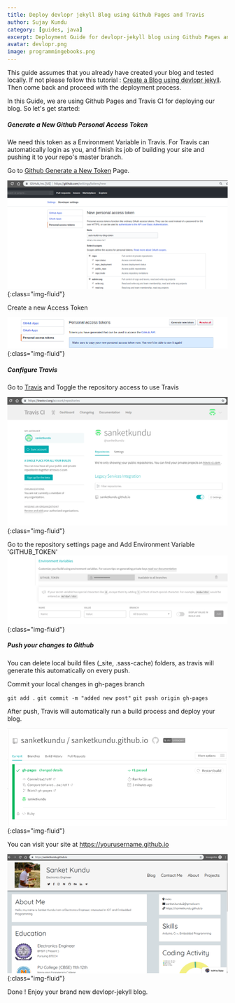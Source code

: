 ```yaml
---
title: Deploy devlopr jekyll Blog using Github Pages and Travis
author: Sujay Kundu
category: [guides, java]
excerpt: Deployment Guide for devlopr-jekyll blog using Github Pages and Travis CI
avatar: devlopr.png
image: programmingebooks.png
---
```


This guide assumes that you already have created your blog and tested locally. If not please follow this tutorial : [Create a Blog using devlopr jekyll](https://devlopr.netlify.com/guides/2017/11/19/build-a-blog-using-devlopr-jekyll). Then come back and proceed with the deployment process.

In this Guide, we are using Github Pages and Travis CI for deploying our blog. So let's get started:

##### Generate a New Github Personal Access Token 

We need this token as a Environment Variable in Travis. For Travis can automatically login as you, and finish its job of building your site and pushing it to your repo's master branch.

Go to [Github Generate a New Token](https://github.com/settings/tokens) Page.

![deploy using travis](/assets/images/posts/d1.png){:class="img-fluid"}

Create a new Access Token 

![deploy using travis](/assets/images/posts/d2.png){:class="img-fluid"}

##### Configure Travis 

Go to [Travis](https://travis-ci.org/) and Toggle the repository access to use Travis 

![deploy using travis](/assets/images/posts/d3.png){:class="img-fluid"}

Go to the repository settings page and Add Environment Variable 'GITHUB_TOKEN' 
![deploy using travis](/assets/images/posts/d4.png){:class="img-fluid"}

##### Push your changes to Github 

You can delete local build files (_site, .sass-cache) folders, as travis will generate this automatically on every push.

Commit your local changes in gh-pages branch 

`git add .`
`git commit -m "added new post"`
`git push origin gh-pages`

After push, Travis will automatically run a build process and deploy your blog.

![deploy using travis](/assets/images/posts/d5.png){:class="img-fluid"}

You can visit your site at https://yourusername.github.io

![deploy using travis](/assets/images/posts/d6.png){:class="img-fluid"}

Done ! Enjoy your brand new devlopr-jekyll blog. 